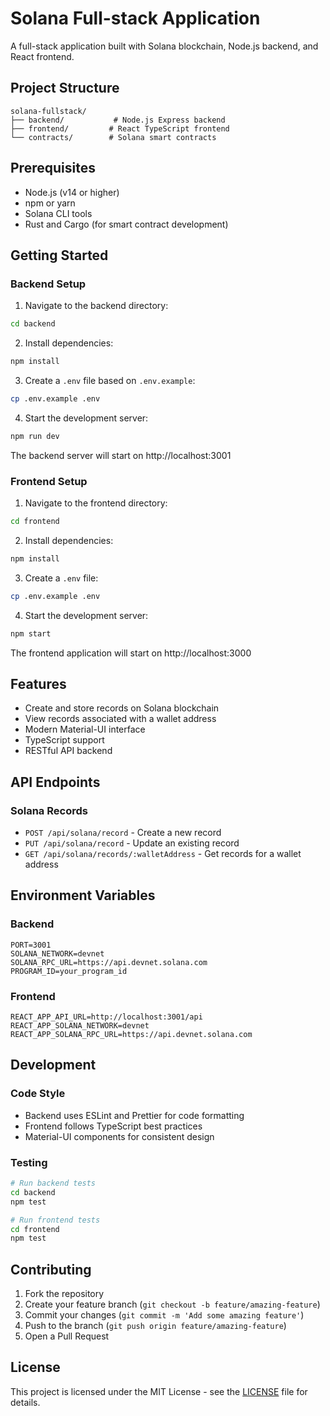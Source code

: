 # Solana Full-stack Application

A full-stack application built with Solana blockchain, Node.js backend, and React frontend.

## Project Structure

```
solana-fullstack/
├── backend/           # Node.js Express backend
├── frontend/         # React TypeScript frontend
└── contracts/        # Solana smart contracts
```

## Prerequisites

- Node.js (v14 or higher)
- npm or yarn
- Solana CLI tools
- Rust and Cargo (for smart contract development)

## Getting Started

### Backend Setup

1. Navigate to the backend directory:
```bash
cd backend
```

2. Install dependencies:
```bash
npm install
```

3. Create a `.env` file based on `.env.example`:
```bash
cp .env.example .env
```

4. Start the development server:
```bash
npm run dev
```

The backend server will start on http://localhost:3001

### Frontend Setup

1. Navigate to the frontend directory:
```bash
cd frontend
```

2. Install dependencies:
```bash
npm install
```

3. Create a `.env` file:
```bash
cp .env.example .env
```

4. Start the development server:
```bash
npm start
```

The frontend application will start on http://localhost:3000

## Features

- Create and store records on Solana blockchain
- View records associated with a wallet address
- Modern Material-UI interface
- TypeScript support
- RESTful API backend

## API Endpoints

### Solana Records

- `POST /api/solana/record` - Create a new record
- `PUT /api/solana/record` - Update an existing record
- `GET /api/solana/records/:walletAddress` - Get records for a wallet address

## Environment Variables

### Backend
```
PORT=3001
SOLANA_NETWORK=devnet
SOLANA_RPC_URL=https://api.devnet.solana.com
PROGRAM_ID=your_program_id
```

### Frontend
```
REACT_APP_API_URL=http://localhost:3001/api
REACT_APP_SOLANA_NETWORK=devnet
REACT_APP_SOLANA_RPC_URL=https://api.devnet.solana.com
```

## Development

### Code Style

- Backend uses ESLint and Prettier for code formatting
- Frontend follows TypeScript best practices
- Material-UI components for consistent design

### Testing

```bash
# Run backend tests
cd backend
npm test

# Run frontend tests
cd frontend
npm test
```

## Contributing

1. Fork the repository
2. Create your feature branch (`git checkout -b feature/amazing-feature`)
3. Commit your changes (`git commit -m 'Add some amazing feature'`)
4. Push to the branch (`git push origin feature/amazing-feature`)
5. Open a Pull Request

## License

This project is licensed under the MIT License - see the [LICENSE](LICENSE) file for details.

